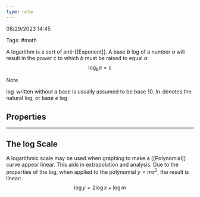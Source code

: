 ```yaml
---
type: note
---
```

08/29/2023 14:45

Tags: #math 

A logarithm is a sort of anti-[[Exponent]]. A base $b$ log of a number $a$ will result in the power $c$ to which $b$ must be raised to equal $a$:
$$
\log_ba=c
$$

>[!note]
>$\log$ written without a base is usually assumed to be base 10. 
>$\ln$ denotes the natural log, or base $e$ log

## Properties




---

## The log Scale
A logarithmic scale may be used when graphing to make a [[Polynomial]] curve appear linear. This aids in extrapolation and analysis. Due to the properties of the log, when applied to the polynomial $y=mx^2$, the result is linear:
$$
\log y=2\log x+\log m
$$